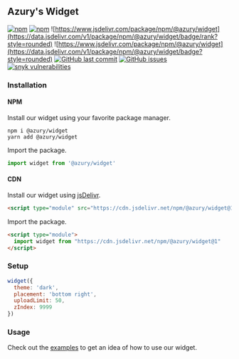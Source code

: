 ## Azury's Widget

[![npm](https://img.shields.io/npm/v/@azury/widget)](https://www.npmjs.com/package/@azury/widget)
[![npm](https://img.shields.io/npm/dt/@azury/widget)](https://www.npmjs.com/package/@azury/widget)
![https://www.jsdelivr.com/package/npm/@azury/widget](https://data.jsdelivr.com/v1/package/npm/@azury/widget/badge/rank?style=rounded)
![https://www.jsdelivr.com/package/npm/@azury/widget](https://data.jsdelivr.com/v1/package/npm/@azury/widget/badge?style=rounded)
[![GitHub last commit](https://img.shields.io/github/last-commit/azurystudios/widget)](https://github.com/azurystudios/widget)
[![GitHub issues](https://img.shields.io/github/issues-raw/azurystudios/widget)](https://github.com/azurystudios/widget/issues)
[![snyk vulnerabilities](https://snyk.io/test/github/azurystudios/widget/badge.svg)](https://snyk.io/test/github/azurystudios/widget)

### Installation

#### NPM

Install our widget using your favorite package manager.

```sh-session
npm i @azury/widget
yarn add @azury/widget
```

Import the package.

```js
import widget from '@azury/widget'
```

#### CDN

Install our widget using [jsDelivr](https://www.jsdelivr.com/).

```html
<script type="module" src="https://cdn.jsdelivr.net/npm/@azury/widget@1"></script>
```

Import the package.

```html
<script type="module">
  import widget from "https://cdn.jsdelivr.net/npm/@azury/widget@1"
</script>
```

### Setup

```js
widget({
  theme: 'dark',
  placement: 'bottom right',
  uploadLimit: 50,
  zIndex: 9999
})
```

### Usage

Check out the [examples](https://github.com/azurystudios/widget/tree/main/examples) to get an idea of how to use our widget.
